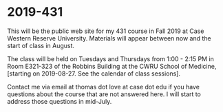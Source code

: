 # 2019-431

This will be the public web site for my 431 course in Fall 2019 at Case Western Reserve University. 
Materials will appear between now and the start of class in August.

The class will be held on Tuesdays and Thursdays from 1:00 - 2:15 PM in Room E321-323 of the Robbins Building at the CWRU School of Medicine, [starting on 2019-08-27. See the calendar of class sessions].

Contact me via email at thomas dot love at case dot edu if you have questions about the course that are not answered here. I will start to address those questions in mid-July.
